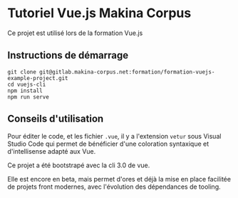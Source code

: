 # Tutoriel Vue.js Makina Corpus

Ce projet est utilisé lors de la formation Vue.js

## Instructions de démarrage

```
git clone git@gitlab.makina-corpus.net:formation/formation-vuejs-example-project.git
cd vuejs-cli
npm install
npm run serve
```

## Conseils d'utilisation

Pour éditer le code, et les  fichier `.vue`, il y a l'extension `vetur`
sous Visual Studio Code qui permet de bénéficier d'une coloration syntaxique
et d'intellisense adapté aux Vue.

Ce projet a été bootstrapé avec la cli 3.0 de vue.

Elle est encore en beta, mais permet d'ores et déjà la mise en place
facilitée de projets front modernes, avec l'évolution des dépendances
de tooling.
